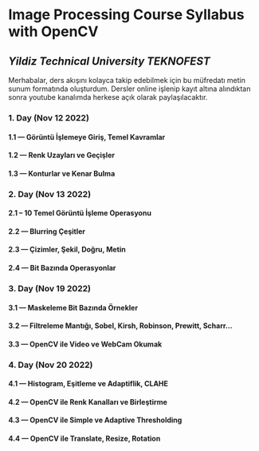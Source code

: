 # Image Processing Course Syllabus with OpenCV

## _Yildiz Technical University TEKNOFEST_

Merhabalar, ders akışını kolayca takip edebilmek için bu müfredatı metin sunum formatında oluşturdum. Dersler online işlenip kayıt altına alındıktan sonra youtube kanalımda herkese açık olarak paylaşılacaktır.


### 1. Day (Nov 12 2022)

#### 1.1 — Görüntü İşlemeye Giriş, Temel Kavramlar

#### 1.2 — Renk Uzayları ve Geçişler

#### 1.3 — Konturlar ve Kenar Bulma


### 2. Day (Nov 13 2022)

#### 2.1 – 10 Temel Görüntü İşleme Operasyonu

#### 2.2 — Blurring Çeşitler

#### 2.3 — Çizimler, Şekil, Doğru, Metin

#### 2.4 — Bit Bazında Operasyonlar


### 3. Day (Nov 19 2022)

#### 3.1 — Maskeleme Bit Bazında Örnekler

#### 3.2 — Filtreleme Mantığı, Sobel, Kirsh, Robinson, Prewitt, Scharr…

#### 3.3 — OpenCV ile Video ve WebCam Okumak


### 4. Day (Nov 20 2022)

#### 4.1 — Histogram, Eşitleme ve Adaptiflik, CLAHE

#### 4.2 — OpenCV ile Renk Kanalları ve Birleştirme

#### 4.3 — OpenCV ile Simple ve Adaptive Thresholding

#### 4.4 — OpenCV ile Translate, Resize, Rotation





